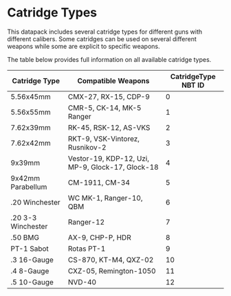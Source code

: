 # Catridge Types

This datapack includes several catridge types for different guns with different calibers. Some catridges can be used on several different weapons while some are explicit to specific weapons.

The table below provides full information on all available catridge types.

| Catridge Type      | Compatible Weapons                               | CatridgeType NBT ID |
| ------------------ | ------------------------------------------------ | ------------------- |
| 5.56x45mm          | CMX-27, RX-15, CDP-9                             | 0                   |
| 5.56x55mm          | CMR-5, CK-14, MK-5 Ranger                        | 1                   |
| 7.62x39mm          | RK-45, RSK-12, AS-VKS                            | 2                   |
| 7.62x42mm          | RKT-9, VSK-Vintorez, Rusnikov-2                  | 3                   |
| 9x39mm             | Vestor-19, KDP-12, Uzi, MP-9, Glock-17, Glock-18 | 4                   |
| 9x42mm Parabellum  | CM-1911, CM-34                                   | 5                   |
| .20 Winchester     | WC MK-1, Ranger-10, QBM                          | 6                   |
| .20 3-3 Winchester | Ranger-12                                        | 7                   |
| .50 BMG            | AX-9, CHP-P, HDR                                 | 8                   |
| PT-1 Sabot         | Rotas PT-1                                       | 9                   |
| .3 16-Gauge        | CS-870, KT-M4, QXZ-02                            | 10                  |
| .4 8-Gauge         | CXZ-05, Remington-1050                           | 11                  |
| .5 10-Gauge        | NVD-40                                           | 12                  |
